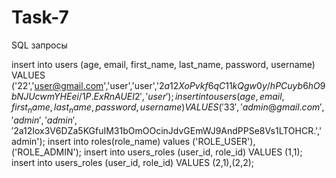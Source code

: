 # Task-7
SQL запросы

insert into users (age, email, first_name, last_name, password, username) VALUES ('22','user@gmail.com','user','user','$2a$12$XoPvkf6qC11kQgw0y/hPCuyb6hO9bNJUcwmYHEei/1P.ExRnAUEI2','user');
insert into users (age, email, first_name, last_name, password, username) VALUES ('33','admin@gmail.com','admin','admin','$2a$12$Iox3V6DZa5KGfuIM31bOmOOcinJdvGEmWJ9AndPPSe8Vs1LTOHCR.','admin');
insert into roles(role_name) values ('ROLE_USER'), ('ROLE_ADMIN');
insert into users_roles (user_id, role_id) VALUES (1,1);
insert into users_roles (user_id, role_id) VALUES (2,1),(2,2);

